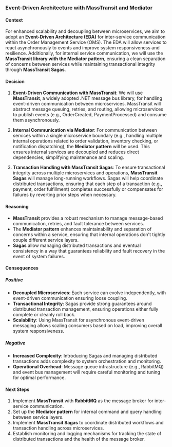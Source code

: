 
### Event-Driven Architecture with MassTransit and Mediator

#### Context
For enhanced scalability and decoupling between microservices, we aim to adopt an **Event-Driven Architecture (EDA)** for inter-service communication within the Order Management Service (OMS). The EDA will allow services to react asynchronously to events and improve system responsiveness and resilience. Additionally, for internal service communication, we will use the **MassTransit library with the Mediator pattern**, ensuring a clean separation of concerns between services while maintaining transactional integrity through **MassTransit Sagas**.

#### Decision

1. **Event-Driven Communication with MassTransit**:
   We will use **MassTransit**, a widely adopted .NET message bus library, for handling event-driven communication between microservices. MassTransit will abstract message queuing, retries, and routing, allowing microservices to publish events (e.g., OrderCreated, PaymentProcessed) and consume them asynchronously.

2. **Internal Communication via Mediator**:
   For communication between services within a single microservice boundary (e.g., handling multiple internal operations related to order validation, inventory checking, or notification dispatching), the **Mediator pattern** will be used. This ensures internal services are decoupled and reduces direct dependencies, simplifying maintenance and scaling.

3. **Transaction Handling with MassTransit Sagas**:
   To ensure transactional integrity across multiple microservices and operations, **MassTransit Sagas** will manage long-running workflows. Sagas will help coordinate distributed transactions, ensuring that each step of a transaction (e.g., payment, order fulfillment) completes successfully or compensates for failures by reverting prior steps when necessary.

#### Reasoning

- **MassTransit** provides a robust mechanism to manage message-based communication, retries, and fault tolerance between services.
- The **Mediator pattern** enhances maintainability and separation of concerns within a service, ensuring that internal operations don't tightly couple different service layers.
- **Sagas** allow managing distributed transactions and eventual consistency in a way that guarantees reliability and fault recovery in the event of system failures.

#### Consequences

##### Positive
- **Decoupled Microservices**: Each service can evolve independently, with event-driven communication ensuring loose coupling.
- **Transactional Integrity**: Sagas provide strong guarantees around distributed transaction management, ensuring operations either fully complete or cleanly roll back.
- **Scalability**: Using MassTransit for asynchronous event-driven messaging allows scaling consumers based on load, improving overall system responsiveness.

##### Negative
- **Increased Complexity**: Introducing Sagas and managing distributed transactions adds complexity to system orchestration and monitoring.
- **Operational Overhead**: Message queue infrastructure (e.g., RabbitMQ) and event bus management will require careful monitoring and tuning for optimal performance.

#### Next Steps
1. Implement **MassTransit** with **RabbitMQ** as the message broker for inter-service communication.
2. Set up the **Mediator pattern** for internal command and query handling between service layers.
3. Implement **MassTransit Sagas** to coordinate distributed workflows and transaction handling across microservices.
4. Establish monitoring and logging mechanisms for tracking the state of distributed transactions and the health of the message broker.
